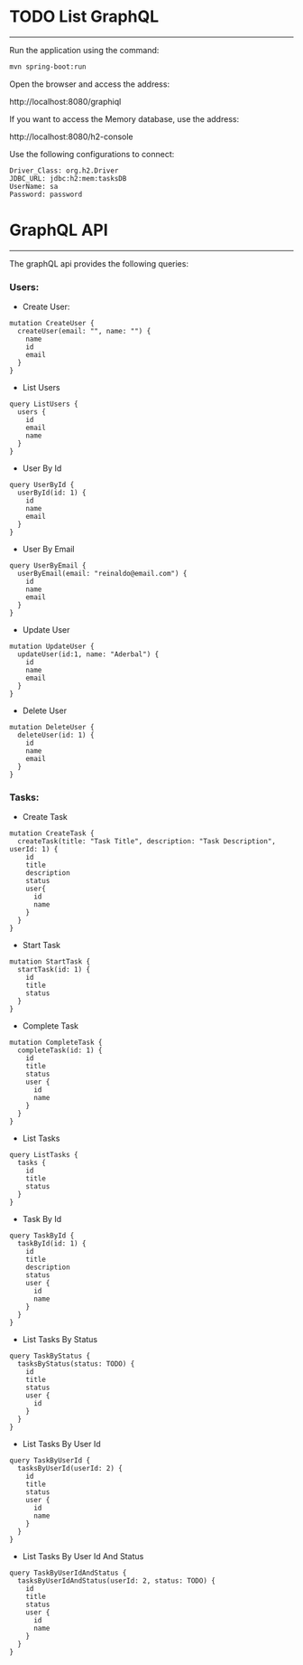 
# TODO List GraphQL

---

Run the application using the command:
```bash
mvn spring-boot:run
```

Open the browser and access the address:

http://localhost:8080/graphiql

If you want to access the Memory database, use the address:

http://localhost:8080/h2-console

Use the following configurations to connect:
```properties
Driver_Class: org.h2.Driver
JDBC_URL: jdbc:h2:mem:tasksDB
UserName: sa
Password: password
```

 
# GraphQL API

---
The graphQL api provides the following queries:
### Users:

- Create User:
```
mutation CreateUser {
  createUser(email: "", name: "") {
    name
    id
    email
  }
}
```
- List Users
```
query ListUsers {
  users {
    id
    email
    name
  }
}
```
- User By Id
```
query UserById {
  userById(id: 1) {
    id
    name
    email
  }
}
```
- User By Email
```
query UserByEmail {
  userByEmail(email: "reinaldo@email.com") {
    id
    name
    email
  }
}
```
- Update User
```
mutation UpdateUser {
  updateUser(id:1, name: "Aderbal") {
    id
    name
    email
  }
}
```
- Delete User
```
mutation DeleteUser {
  deleteUser(id: 1) {
    id
    name
    email
  }
}
```
### Tasks:
- Create Task
```
mutation CreateTask {
  createTask(title: "Task Title", description: "Task Description", userId: 1) {
    id
    title
    description
    status
    user{
      id
      name
    }
  }
}
```
- Start Task
```
mutation StartTask {
  startTask(id: 1) {
    id
    title
    status
  }
}
```
- Complete Task
```
mutation CompleteTask {
  completeTask(id: 1) {
    id
    title
    status
    user {
      id
      name
    }
  }
}
```
- List Tasks
```
query ListTasks {
  tasks {
    id
    title
    status
  }
}
```
- Task By Id
```
query TaskById {
  taskById(id: 1) {
    id
    title
    description
    status
    user {
      id
      name
    }
  }
}
```
- List Tasks By Status
```
query TaskByStatus {
  tasksByStatus(status: TODO) {
    id
    title
    status
    user {
      id
    }
  }
}
```
- List Tasks By User Id
```
query TaskByUserId {
  tasksByUserId(userId: 2) {
    id
    title
    status
    user {
      id
      name
    }
  }
}
```
- List Tasks By User Id And Status
```
query TaskByUserIdAndStatus {
  tasksByUserIdAndStatus(userId: 2, status: TODO) {
  	id
    title
    status
    user {
      id
      name
    }
  }
}
```